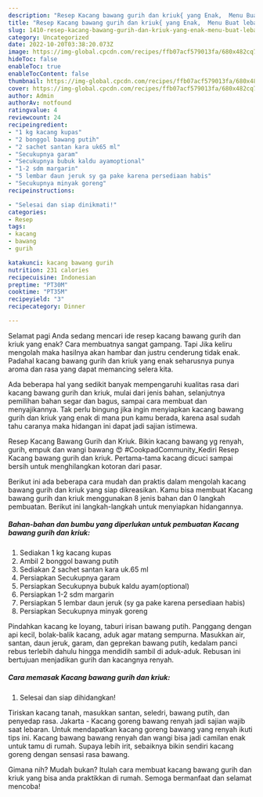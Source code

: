 ```yaml
---
description: "Resep Kacang bawang gurih dan kriuk{ yang Enak,  Menu Buat lebaran"
title: "Resep Kacang bawang gurih dan kriuk{ yang Enak,  Menu Buat lebaran"
slug: 1410-resep-kacang-bawang-gurih-dan-kriuk-yang-enak-menu-buat-lebaran
category: Uncategorized
date: 2022-10-20T03:38:20.073Z
image: https://img-global.cpcdn.com/recipes/ffb07acf579013fa/680x482cq70/kacang-bawang-gurih-dan-kriuk-foto-resep-utama.jpg
hideToc: false
enableToc: true
enableTocContent: false
thumbnail: https://img-global.cpcdn.com/recipes/ffb07acf579013fa/680x482cq70/kacang-bawang-gurih-dan-kriuk-foto-resep-utama.jpg
cover: https://img-global.cpcdn.com/recipes/ffb07acf579013fa/680x482cq70/kacang-bawang-gurih-dan-kriuk-foto-resep-utama.jpg
author: Admin
authorAv: notfound
ratingvalue: 4
reviewcount: 24
recipeingredient:
- "1 kg kacang kupas"
- "2 bonggol bawang putih"
- "2 sachet santan kara uk65 ml"
- "Secukupnya garam"
- "Secukupnya bubuk kaldu ayamoptional"
- "1-2 sdm margarin"
- "5 lembar daun jeruk sy ga pake karena persediaan habis"
- "Secukupnya minyak goreng"
recipeinstructions:

- "Selesai dan siap dinikmati!"
categories:
- Resep
tags:
- kacang
- bawang
- gurih

katakunci: kacang bawang gurih 
nutrition: 231 calories
recipecuisine: Indonesian
preptime: "PT30M"
cooktime: "PT35M"
recipeyield: "3"
recipecategory: Dinner

---
```



Selamat pagi Anda sedang mencari ide resep kacang bawang gurih dan kriuk yang enak? Cara membuatnya sangat gampang. Tapi Jika keliru mengolah maka hasilnya akan hambar dan justru cenderung tidak enak. Padahal kacang bawang gurih dan kriuk yang enak seharusnya punya aroma dan rasa yang dapat memancing selera kita.


Ada beberapa hal yang sedikit banyak mempengaruhi kualitas rasa dari kacang bawang gurih dan kriuk, mulai dari jenis bahan, selanjutnya pemilihan bahan segar dan bagus, sampai cara membuat dan menyajikannya. Tak perlu bingung jika ingin menyiapkan kacang bawang gurih dan kriuk yang enak di mana pun kamu berada, karena asal sudah tahu caranya maka hidangan ini dapat jadi sajian istimewa.

Resep Kacang Bawang Gurih dan Kriuk. Bikin kacang bawang yg renyah, gurih, empuk dan wangi bawang 😍 #CookpadCommunity_Kediri Resep Kacang bawang gurih dan kriuk. Pertama-tama kacang dicuci sampai bersih untuk menghilangkan kotoran dari pasar.


Berikut ini ada beberapa cara mudah dan praktis dalam mengolah kacang bawang gurih dan kriuk yang siap dikreasikan. Kamu bisa membuat Kacang bawang gurih dan kriuk menggunakan 8 jenis bahan dan 0 langkah pembuatan. Berikut ini langkah-langkah untuk menyiapkan hidangannya.

<!--inarticleads1-->

##### Bahan-bahan dan bumbu yang diperlukan untuk pembuatan Kacang bawang gurih dan kriuk:

1. Sediakan 1 kg kacang kupas
1. Ambil 2 bonggol bawang putih
1. Sediakan 2 sachet santan kara uk.65 ml
1. Persiapkan Secukupnya garam
1. Persiapkan Secukupnya bubuk kaldu ayam(optional)
1. Persiapkan 1-2 sdm margarin
1. Persiapkan 5 lembar daun jeruk (sy ga pake karena persediaan habis)
1. Persiapkan Secukupnya minyak goreng


Pindahkan kacang ke loyang, taburi irisan bawang putih. Panggang dengan api kecil, bolak-balik kacang, aduk agar matang sempurna. Masukkan air, santan, daun jeruk, garam, dan geprekan bawang putih, kedalam panci rebus terlebih dahulu hingga mendidih sambil di aduk-aduk. Rebusan ini bertujuan menjadikan gurih dan kacangnya renyah. 

<!--inarticleads2-->

##### Cara memasak Kacang bawang gurih dan kriuk:


1. Selesai dan siap dihidangkan!

Tiriskan kacang tanah, masukkan santan, seledri, bawang putih, dan penyedap rasa. Jakarta - Kacang goreng bawang renyah jadi sajian wajib saat lebaran. Untuk mendapatkan kacang goreng bawang yang renyah ikuti tips ini. Kacang bawang bawang renyah dan wangi bisa jadi camilan enak untuk tamu di rumah. Supaya lebih irit, sebaiknya bikin sendiri kacang goreng dengan sensasi rasa bawang. 

Gimana nih? Mudah bukan? Itulah cara membuat kacang bawang gurih dan kriuk yang bisa anda praktikkan di rumah. Semoga bermanfaat dan selamat mencoba!
